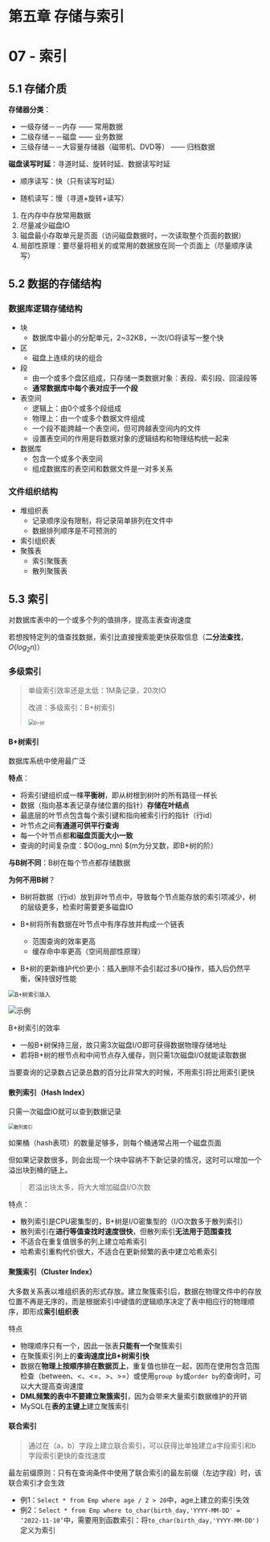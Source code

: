 # 第五章 存储与索引

# 07 - 索引

## 5.1 存储介质

**存储器分类**：

- 一级存储－－内存 —— 常用数据
- 二级存储－－磁盘 —— 业务数据
- 三级存储－－大容量存储器（磁带机、DVD等） —— 归档数据

**磁盘读写时延**：寻道时延、旋转时延、数据读写时延

- 顺序读写：快（只有读写时延）

- 随机读写：慢（寻道+旋转+读写）

1. 在内存中存放常用数据
2. 尽量减少磁盘IO
3. 磁盘最小存取单元是页面（访问磁盘数据时，一次读取整个页面的数据）
4. 局部性原理：要尽量将相关的或常用的数据放在同一个页面上（尽量顺序读写）

## 5.2 数据的存储结构

### 数据库逻辑存储结构

- 块
  - 数据库中最小的分配单元，2~32KB，一次I/O将读写一整个快
- 区
  - 磁盘上连续的块的组合
- 段
  - 由一个或多个盘区组成，只存储一类数据对象：表段、索引段、回滚段等
  - **通常数据库中每个表对应于一个段**
- 表空间
  - 逻辑上：由0个或多个段组成
  - 物理上：由一个或多个数据文件组成
  - 一个段不能跨越一个表空间，但可跨越表空间内的文件
  - 设置表空间的作用是将数据对象的逻辑结构和物理结构统一起来
- 数据库
  - 包含一个或多个表空间
  - 组成数据库的表空间和数据文件是一对多关系

### 文件组织结构

- 堆组织表
  - 记录顺序没有限制，将记录简单排列在文件中
  - 数据排列顺序是不可预测的
- 索引组织表
- 聚簇表
  - 索引聚簇表
  - 散列聚簇表

## 5.3 索引

对数据库表中的一个或多个列的值排序，提高主表查询速度

若想按特定列的值查找数据，索引比直接搜索能更快获取信息（**二分法查找**，$O(log_2n)$）

### 多级索引

> 单级索引效率还是太低：1M条记录，20次IO
>
> 改进：多级索引：B+树索引
>
> <img src="./img/7-1.png" alt="B+树" style="zoom:67%;" />

#### B+树索引

数据库系统中使用最广泛

**特点**：

- 将索引键组织成一棵**平衡树**，即从树根到树叶的所有路径一样长
- 数据（指向基本表记录存储位置的指针）**存储在叶结点**
- 最底层的叶节点包含每个索引键和指向被索引行的指针（行id）
- 叶节点之间**有通道可供平行查询**
- 每一个叶节点都**和磁盘页面大小一致**
- 查询的时间复杂度：$O(log_mn) $(m为分叉数，即B+树的阶）

**与B树不同**：B树在每个节点都存储数据

**为何不用B树**？

- B树将数据（行id）放到非叶节点中，导致每个节点能存放的索引项减少，树的层级更多，检索时需要更多磁盘IO

- B+树将所有数据在叶节点中有序存放并构成一个链表
  - 范围查询的效率更高
  - 缓存命中率更高（空间局部性原理）
- B+树的更新维护代价更小：插入删除不会引起过多I/O操作，插入后仍然平衡，保持很好性能

<img src="./img/7-2.png" alt="B+树索引插入" style="zoom:80%;" />

![示例](./img/7-3.png)

B+树索引的效率

- 一般B+树保持三层，故只需3次磁盘I/O即可获得数据物理存储地址
- 若将B+树的根节点和中间节点存入缓存，则只需1次磁盘I/O就能读取数据

当要查询的记录数占记录总数的百分比非常大的时候，不用索引将比用索引更快

#### 散列索引（Hash Index）

只需一次磁盘IO就可以查到数据记录

<img src="./img/7-4.png" alt="散列索引" style="zoom:67%;" />

如果桶（hash表项）的数量足够多，则每个桶通常占用一个磁盘页面

但如果记录数很多，则会出现一个块中容纳不下新记录的情况，这时可以增加一个溢出块到桶的链上。

> 若溢出块太多，将大大增加磁盘I/O次数

特点：

- 散列索引是CPU密集型的，B+树是I/O密集型的（I/O次数多于散列索引）
- 散列索引在**进行等值查找时速度很快**，但散列索引**无法用于范围查找**
- 不适合在重复值很多的列上建立哈希索引
- 哈希索引重构代价很大，不适合在更新频繁的表中建立哈希索引

#### 聚簇索引（Cluster Index）

大多数关系表以堆组织表的形式存放。建立聚簇索引后，数据在物理文件中的存放位置不再是无序的，而是根据索引中键值的逻辑顺序决定了表中相应行的物理顺序，即形成**索引组织表**

特点

- 物理顺序只有一个，因此一张表**只能有一个**聚簇索引
- 在聚簇索引列上的**查询速度比B+树索引快**
- 数据在**物理上按顺序排在数据页上**，重复值也排在一起，因而在使用包含范围检查（between、<、<=、>、>=）或使用`group by`或`order by`的查询时，可以大大提高查询速度
- **DML频繁的表中不要建立聚簇索引**，因为会带来大量索引数据维护的开销
- MySQL在**表的主键上**建立聚簇索引

#### 联合索引

> 通过在（a，b）字段上建立联合索引，可以获得比单独建立a字段索引和b字段索引更快的查找速度

最左前缀原则：只有在查询条件中使用了联合索引的最左前缀（左边字段）时，该联合索引才会生效



- 例1：`Select * from Emp where age / 2 > 20`中，age上建立的索引失效
- 例2：`Select * from Emp where to_char(birth_day,'YYYY-MM-DD' = ‘2022-11-10’`中，需要用到函数索引：将`to_char(birth_day,'YYYY-MM-DD')` 定义为索引